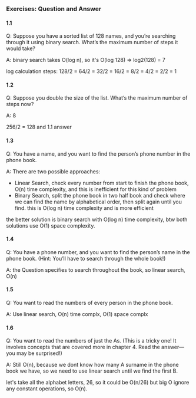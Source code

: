 ### Exercises: Question and Answer

#### 1.1 
Q: Suppose you have a sorted list of 128 names, and you’re searching
through it using binary search. What’s the maximum number of
steps it would take?

A: binary search takes O(log n), so it's O(log 128) => log2(128) = 7

log calculation steps: 128/2 = 64/2 = 32/2 = 16/2 = 8/2 = 4/2 = 2/2 = 1

#### 1.2
Q: Suppose you double the size of the list. What’s the maximum
number of steps now?

A: 8

256/2 = 128 and 1.1 answer

#### 1.3

Q: You have a name, and you want to find the person’s phone number
in the phone book.

A: There are two possible approaches:
  - Linear Search, check every number from start to finish the phone book, O(n) time complexity, and this is inefficient for this kind of problem
  - Binary Search, split the phone book in two half book and check where we can find the name by alphabetical order, then split again until you find.
    this is O(log n) time complexity and is more efficient

  the better solution is binary search with O(log n) time complexity, btw both solutions use O(1) space complexity.

#### 1.4

Q: You have a phone number, and you want to find the person’s name
in the phone book. (Hint: You’ll have to search through the whole
book!)

A: the Question specifies to search throughout the book, so linear search, O(n)

#### 1.5

Q: You want to read the numbers of every person in the phone book.

A: Use linear search, O(n) time complx, O(1) space complx

#### 1.6

Q: You want to read the numbers of just the As. (This is a tricky one!
It involves concepts that are covered more in chapter 4. Read the
answer—you may be surprised!)

A: Still O(n), because we dont know how many A surname in the phone book we have, so we need to use linear search until we find the first B.

  let's take all the alphabet letters, 26, so it could be O(n/26) but big O ignore any constant operations, so O(n).

